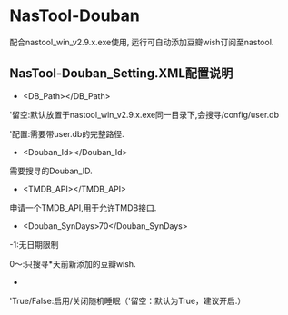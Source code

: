 # NasTool-Douban

配合nastool_win_v2.9.x.exe使用,
运行可自动添加豆瓣wish订阅至nastool.

## NasTool-Douban_Setting.XML配置说明

 - <DB_Path></DB_Path>
 
'留空:默认放置于nastool_win_v2.9.x.exe同一目录下,会搜寻/config/user.db

'配置:需要带user.db的完整路径.

- <Douban_Id></Douban_Id>

需要搜寻的Douban_ID.

- <TMDB_API></TMDB_API>

申请一个TMDB_API,用于允许TMDB接口.

- <Douban_SynDays>70</Douban_SynDays>

-1:无日期限制

0～:只搜寻*天前新添加的豆瓣wish.

- <RandomSleep></RandomSleep>

'True/False:启用/关闭随机睡眠（'留空：默认为True，建议开启.）
